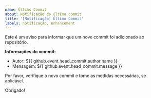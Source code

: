 ```yaml
---
name: Último Commit
about: Notificação do último commit
title: '[Notificação] Último Commit'
labels: notificação, enhancement
---
```


Este é um aviso para informar que um novo commit foi adicionado ao repositório.

**Informações do commit:**
- Autor: ${{ github.event.head_commit.author.name }}
- Mensagem: ${{ github.event.head_commit.message }}

Por favor, verifique o novo commit e tome as medidas necessárias, se aplicável.

Obrigado!
